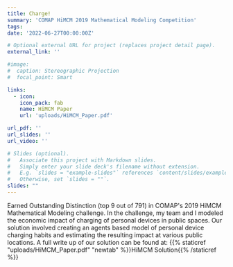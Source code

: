 ```yaml
---
title: Charge!
summary: 'COMAP HiMCM 2019 Mathematical Modeling Competition'
tags:
date: '2022-06-27T00:00:00Z'

# Optional external URL for project (replaces project detail page).
external_link: ''

#image: 
#  caption: Stereographic Projection
#  focal_point: Smart

links:
  - icon: 
    icon_pack: fab
    name: HiMCM Paper
    url: 'uploads/HiMCM_Paper.pdf'

url_pdf: ''
url_slides: ''
url_video: ''

# Slides (optional).
#   Associate this project with Markdown slides.
#   Simply enter your slide deck's filename without extension.
#   E.g. `slides = "example-slides"` references `content/slides/example-slides.md`.
#   Otherwise, set `slides = ""`.
slides: ""
---
```


Earned Outstanding Distinction (top 9 out of 791) in COMAP's 2019 HiMCM Mathematical Modeling challenge. In the challenge, my team and I modeled the economic impact of charging of personal devices in public spaces. Our solution involved creating an agents based model of personal device charging habits and estimating the resulting impact at various public locations. A full write up of our solution can be found at: {{% staticref "uploads/HiMCM_Paper.pdf" "newtab" %}}HiMCM Solution{{% /staticref %}}